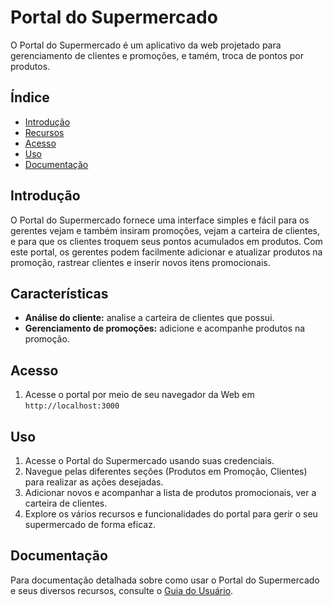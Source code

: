 # Portal do Supermercado

O Portal do Supermercado é um aplicativo da web projetado para gerenciamento de clientes e promoções, e tamém, troca de pontos por produtos.

## Índice

- [Introdução](#introdução)
- [Recursos](#recursos)
- [Acesso](#Acesso)
- [Uso](#uso)
- [Documentação](#documentação)

## Introdução

O Portal do Supermercado fornece uma interface simples e fácil para os gerentes vejam e também insiram promoções, vejam a carteira de clientes, e para que os clientes troquem seus pontos acumulados em produtos. 
Com este portal, os gerentes podem facilmente adicionar e atualizar produtos na promoção, rastrear clientes e inserir novos itens promocionais.

## Características

- **Análise do cliente:** analise a carteira de clientes que possui.
- **Gerenciamento de promoções:** adicione e acompanhe produtos na promoção.

## Acesso

1. Acesse o portal por meio de seu navegador da Web em `http://localhost:3000`

## Uso

1. Acesse o Portal do Supermercado usando suas credenciais.
2. Navegue pelas diferentes seções (Produtos em Promoção, Clientes) para realizar as ações desejadas.
3. Adicionar novos e acompanhar a lista de produtos promocionais, ver a carteira de clientes.
4. Explore os vários recursos e funcionalidades do portal para gerir o seu supermercado de forma eficaz.

## Documentação

Para documentação detalhada sobre como usar o Portal do Supermercado e seus diversos recursos, consulte o [Guia do Usuário](docs/user-guide.md).
